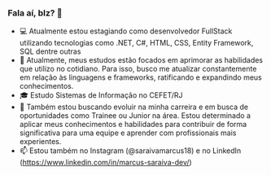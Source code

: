 ### Fala aí, blz? 👋

<!--
**marcussaraiva/marcussaraiva** is a ✨ _special_ ✨ repository because its `README.md` (this file) appears on your GitHub profile.

Here are some ideas to get you started:
-->
- :computer: Atualmente estou estagiando como desenvolvedor FullStack utilizando tecnologias como .NET, C#, HTML, CSS, Entity Framework, SQL dentre outras
- :seedling: Atualmente, meus estudos estão focados em aprimorar as habilidades que utilizo no cotidiano. Para isso, busco me atualizar constantemente em relação às linguagens e frameworks, ratificando e expandindo meus conhecimentos.
- :mortar_board: Estudo Sistemas de Informação no CEFET/RJ
- :dart: Também estou buscando evoluir na minha carreira e em busca de oportunidades como Trainee ou Junior na área. Estou determinado a aplicar meus conhecimentos e habilidades para contribuir de forma significativa para uma equipe e aprender com profissionais mais experientes.
- 📫 Estou também no Instagram (@saraivamarcus18) e no LinkedIn (https://www.linkedin.com/in/marcus-saraiva-dev/)
